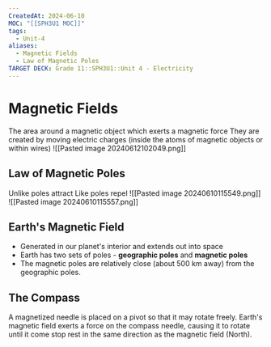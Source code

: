 ```yaml
---
CreatedAt: 2024-06-10
MOC: "[[SPH3U1 MOC]]"
tags:
  - Unit-4
aliases:
  - Magnetic Fields
  - Law of Magnetic Poles
TARGET DECK: Grade 11::SPH3U1::Unit 4 - Electricity
---
```


# Magnetic  Fields
The area around a magnetic object which exerts a magnetic force
They are created by moving electric charges (inside the atoms of magnetic objects or within wires)
![[Pasted image 20240612102049.png]]
<!--ID: 1718124839367-->



## Law of Magnetic Poles
Unlike poles attract
Like poles repel
![[Pasted image 20240610115549.png]]
![[Pasted image 20240610115557.png]]
<!--ID: 1718124839370-->


## Earth's Magnetic Field
- Generated in our planet's interior and extends out into space
- Earth has two sets of poles - **geographic poles** and **magnetic poles**
- The magnetic poles are relatively close (about 500 km away) from the geographic poles.

## The Compass
A magnetized needle is placed on a pivot so that it may rotate freely.
Earth's magnetic field exerts a force on the compass needle, causing it to rotate until it come stop rest in the same direction as the magnetic field (North).
<!--ID: 1718124839372-->


